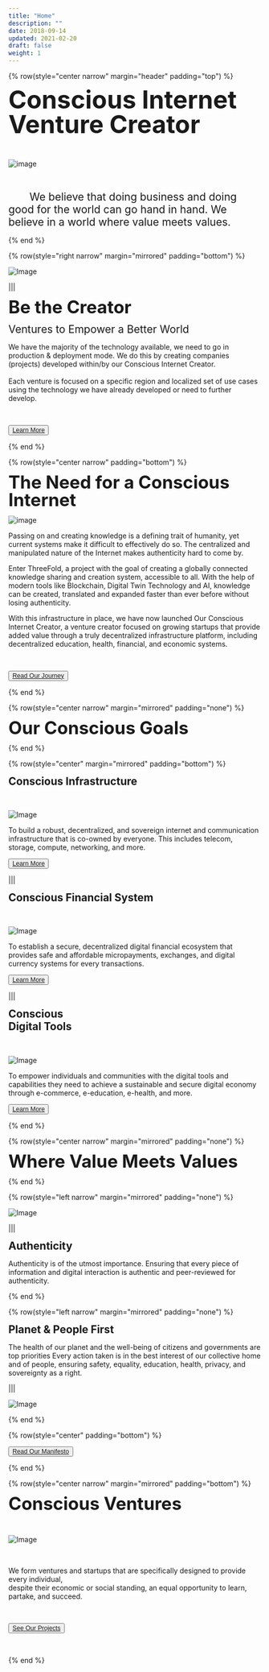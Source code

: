 ```yaml
---
title: "Home"
description: ""
date: 2018-09-14
updated: 2021-02-20
draft: false
weight: 1
---
```


<div class="container mx-auto">

<!-- section 1c -->

{% row(style="center narrow" margin="header" padding="top") %}


<span style="font-size:3.5em; font-weight:bold; line-height:1em;">Conscious Internet<br>Venture Creator</span>

<br>

![image](img/homenew.png#xl#mx-auto)

<br>

<span style="font-size:1.5em; line-height:1.2em; margin: 2em;">We believe that doing business and doing good for the world can go hand in hand. We believe in a world where value meets values.</span>

{% end %}

<!-- section 1b-->

{% row(style="right narrow" margin="mirrored" padding="bottom") %}

  ![Image](img/home1.png#medium#mx-auto)
  
   |||

<span style="font-size:2.5em; line-height:1em;">**Be the Creator**</span>
 
<span style="font-size:1.5em; line-height:1.2em;">Ventures to Empower a Better World</span>

<p>
We have the majority of the technology available, we need to go in production & deployment mode. We do this by creating companies (projects) developed within/by our Conscious Internet Creator.
 <br>
  <br>
Each venture is focused on a specific region and localized set of use cases using the technology we have already developed or need to further develop.
</p>

<br>

<button style="font-size:0.9em">[Learn More](/about/)</button>

 {% end %}

 <!-- section 1c -->

{% row(style="center narrow" padding="bottom") %}

<span style="font-size:2.5em; line-height:1em;">**The Need for a Conscious Internet**</span>

![image](img/home5.png#mx-auto)


<p>
Passing on and creating knowledge is a defining trait of humanity, yet current systems make it difficult to effectively do so. The centralized and manipulated nature of the Internet makes authenticity hard to come by.
</p>

<p>
Enter ThreeFold, a project with the goal of creating a globally connected knowledge sharing and creation system, accessible to all. With the help of modern tools like Blockchain, Digital Twin Technology and AI, knowledge can be created, translated and expanded faster than ever before without losing authenticity.
</p>

<p>
With this infrastructure in place, we have now launched Our Conscious Internet Creator, a venture creator focused on growing startups that provide added value through a truly decentralized infrastructure platform, including decentralized education, health, financial, and economic systems.
</p>

<br>

<button style="font-size:0.9em">[Read Our Journey](/experience/)</button>

{% end %}

<!-- section 2  -->

{% row(style="center narrow" margin="mirrored" padding="none") %}

<span style="font-size:2.5em; line-height:1em;">**Our Conscious Goals**</span>

{% end %}

{% row(style="center" margin="mirrored" padding="bottom") %}

<span style="font-size:1.5em; line-height:1.2em;">**Conscious Infrastructure**</span>

<br>

 ![Image](img/2a.png#medium#mx-auto)


<p>
To build a robust, decentralized, and sovereign internet and communication infrastructure that is co-owned by everyone. This includes telecom, storage, compute, networking, and more.
</p>

<button style="font-size:0.9em">[Learn More](/home/technology/)</button>

|||

<span style="font-size:1.5em; line-height:1.2em;">**Conscious Financial System**</span>

<br>

 ![Image](img/2b.png#medium#mx-auto)


<p>
To establish a secure, decentralized digital financial ecosystem that provides safe and affordable micropayments, exchanges, and digital currency systems for every  transactions.
</p>


<button style="font-size:0.9em">[Learn More](/home/goldflow/)</button>

|||

<span style="font-size:1.5em; line-height:1.2em;">**Conscious <br>Digital Tools**</span>

<br>

 ![Image](img/2c.png#medium#mx-auto)


<p>
To empower individuals and communities with the digital tools and capabilities they need to achieve a sustainable and secure digital economy through e-commerce, e-education, e-health, and more.
</p>


<button style="font-size:0.9em">[Learn More](/home/tools/)</button>

{% end %}


<!-- section 3 -->


{% row(style="center narrow" margin="mirrored" padding="none") %}

<span style="font-size:2.5em; line-height:1em;">**Where Value Meets Values**</span>


{% end %}

{% row(style="left narrow" margin="mirrored" padding="none") %}

![Image](img/authenticity.png#medium#mx-auto)

|||

<span style="font-size:1.5em; line-height:1.2em;">**Authenticity**</span>
<br>
<p>
Authenticity is of the utmost importance. Ensuring that every piece of information and digital interaction is authentic and peer-reviewed for authenticity.
</p>

{% end %}

{% row(style="left narrow" margin="mirrored" padding="none") %}

<span style="font-size:1.5em; line-height:1.2em;">**Planet & People First**</span>
<br>
<p>
The health of our planet and the well-being of citizens and governments are top priorities Every action taken is in the best interest of our collective home and of people, ensuring safety, equality, education, health, privacy, and sovereignty as a right.
</p>

|||

![Image](img/planetfirst.png#medium#mx-auto)

{% end %}


{% row(style="center" padding="bottom") %}

<button style="font-size:0.9em">[Read Our Manifesto](/manifesto/)</button>

{% end %}

<!-- section 3 -->


{% row(style="center narrow" margin="mirrored" padding="bottom") %}

<span style="font-size:2.5em; line-height:1em;">**Conscious Ventures**</span>

<br>

![Image](img/venture.png#medium#mx-auto)

<br>

<p>
We form ventures and startups that are specifically designed to provide every individual, 
<br>
despite their economic or social standing, an equal opportunity to learn, partake, and succeed.
</p>

<br>

<button style="font-size:0.9em">[See Our Projects](/projects/)</button>

<br>

{% end %}

</div>